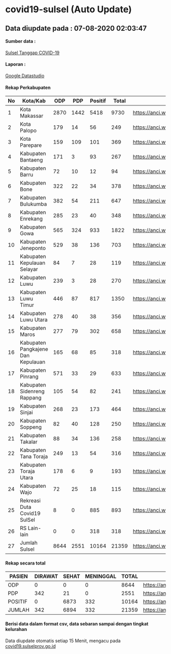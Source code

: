 
# covid19-sulsel (Auto Update)

## Data diupdate pada : 07-08-2020 02:03:47

#### Sumber data :
[Sulsel Tanggap COVID-19](https://covid19.sulselprov.go.id)

#### Laporan :
[Google Datastudio](https://datastudio.google.com/s/jythWGc1j4w)

#### Rekap Perkabupaten 
|No|Kota/Kab|ODP|PDP|Positif|Total|Link|
| --- | --- | --- | --- | --- | --- | --- |
|1|Kota Makassar|2870|1442|5418|9730|https://anci.web.id/cor/kota_makassar|
|2|Kota Palopo|179|14|56|249|https://anci.web.id/cor/kota_palopo|
|3|Kota Parepare|159|109|101|369|https://anci.web.id/cor/kota_parepare|
|4|Kabupaten Bantaeng|171|3|93|267|https://anci.web.id/cor/kabupaten_bantaeng|
|5|Kabupaten Barru|72|10|12|94|https://anci.web.id/cor/kabupaten_barru|
|6|Kabupaten Bone|322|22|34|378|https://anci.web.id/cor/kabupaten_bone|
|7|Kabupaten Bulukumba|382|54|211|647|https://anci.web.id/cor/kabupaten_bulukumba|
|8|Kabupaten Enrekang|285|23|40|348|https://anci.web.id/cor/kabupaten_enrekang|
|9|Kabupaten Gowa|565|324|933|1822|https://anci.web.id/cor/kabupaten_gowa|
|10|Kabupaten Jeneponto|529|38|136|703|https://anci.web.id/cor/kabupaten_jeneponto|
|11|Kabupaten Kepulauan Selayar|84|7|28|119|https://anci.web.id/cor/kabupaten_kepulauan_selayar|
|12|Kabupaten Luwu|239|3|28|270|https://anci.web.id/cor/kabupaten_luwu|
|13|Kabupaten Luwu Timur|446|87|817|1350|https://anci.web.id/cor/kabupaten_luwu_timur|
|14|Kabupaten Luwu Utara|278|40|38|356|https://anci.web.id/cor/kabupaten_luwu_utara|
|15|Kabupaten Maros|277|79|302|658|https://anci.web.id/cor/kabupaten_maros|
|16|Kabupaten Pangkajene Dan Kepulauan|165|68|85|318|https://anci.web.id/cor/kabupaten_pangkajene_dan_kepulauan|
|17|Kabupaten Pinrang|571|33|29|633|https://anci.web.id/cor/kabupaten_pinrang|
|18|Kabupaten Sidenreng Rappang|105|54|82|241|https://anci.web.id/cor/kabupaten_sidenreng_rappang|
|19|Kabupaten Sinjai|268|23|173|464|https://anci.web.id/cor/kabupaten_sinjai|
|20|Kabupaten Soppeng|82|40|128|250|https://anci.web.id/cor/kabupaten_soppeng|
|21|Kabupaten Takalar|88|34|136|258|https://anci.web.id/cor/kabupaten_takalar|
|22|Kabupaten Tana Toraja|249|13|54|316|https://anci.web.id/cor/kabupaten_tana_toraja|
|23|Kabupaten Toraja Utara|178|6|9|193|https://anci.web.id/cor/kabupaten_toraja_utara|
|24|Kabupaten Wajo|72|25|18|115|https://anci.web.id/cor/kabupaten_wajo|
|25|Rekreasi Duta Covid19 SulSel|8|0|885|893|https://anci.web.id/cor/rekreasi_duta_covid19_sulsel|
|26|RS Lain-lain|0|0|318|318|https://anci.web.id/cor/rs_lain-lain|
|27|Jumlah Sulsel|8644|2551|10164|21359|https://anci.web.id/cor/jumlah_sulsel|

#### Rekap secara total

| PASIEN | DIRAWAT | SEHAT | MENINGGAL | TOTAL | LINK |
| ---- | -------- | ---- | ---- |  ---- | ---- |
| ODP | 0 | 0 | 0 | 8644 | https://anci.web.id/cor/odp_detail.html |
| PDP | 342 | 21 | 0 | 2551 | https://anci.web.id/cor/pdp_detail.html |
| POSITIF | 0 | 6873 | 332 | 10164 | https://anci.web.id/cor/positif_detail.html |
| JUMLAH | 342 | 6894 | 332 | 21359 | https://anci.web.id/cor/jumlah_sulsel/ |

 
#### Berisi data dalam format csv, data sebaran sampai dengan tingkat kelurahan

Data diupdate otomatis setiap 15 Menit, mengacu pada [covid19.sulselprov.go.id](https://covid19.sulselprov.go.id)

